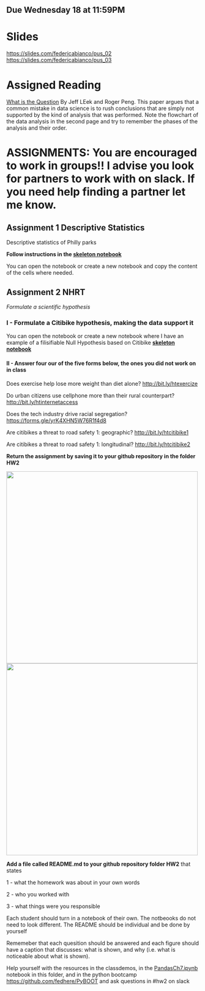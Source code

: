 ## Due Wednesday 18 at 11:59PM

# Slides
https://slides.com/federicabianco/pus_02 https://slides.com/federicabianco/pus_03


# Assigned Reading

[What is the Question](http://fbb.space/PUS2020/reading/The%20Research%20Question-2015-Leek-1314-5.pdf) By Jeff LEek and Roger Peng. 
This paper argues that a common mistake in data science is to rush conclusions that are simply not supported by the kind of analysis that was performed. 
Note the flowchart of the data analysis in the second page and try to remember the phases of the analysis and their order.

# ASSIGNMENTS: You are encouraged to work in groups!! I advise you look for partners to work with on slack. If you need help finding a partner let me know.

## Assignment 1 Descriptive Statistics



Descriptive statistics of Philly parks

**Follow instructions in the [skeleton notebook](https://github.com/fedhere/PUS2024/blob/master/HW2/PhillyParks_instructions.ipynb)** 

You can open the notebook or create a new notebook and copy the content of the cells where needed. 

## Assignment 2 NHRT

_Formulate a scientific hypothesis_

### I - Formulate a Citibike hypothesis, making the data support it

You can open the notebook or create a new notebook where I have an example of a filisifiable Null Hypothesis based on Citibike
**[skeleton notebook](https://github.com/fedhere/PUS2024/blob/master/HW2/PhillyParks_instructions.ipynb)**

#### II - Answer four our of the five forms below, the ones you did not work on in class
Does exercise help lose more weight than diet alone? <a href="http://bit.ly/htexercize" target="_blank">http://bit.ly/htexercize</a></p>

Do urban citizens use cellphone more than their rural counterpart? <a href="http://bit.ly/htinternetaccess" targret="_blank">http://bit.ly/htinternetaccess</a></p>

Does the tech industry drive racial segregation? <a href="http://bit.ly/htinternetaccess" target="_blank">https://forms.gle/yrK4XHN5W76R1f4d8</a></p>


Are citibikes a threat to road safety 1: geographic? <a href="http://bit.ly/htcitibike1" target="_blank">http://bit.ly/htcitibike1</a></p>


Are citibikes a threat to road safety 1: longitudinal? </span><a href="http://bit.ly/htcitibike2" target="_blank">http://bit.ly/htcitibike2</a></p>
</div></div>



**Return the assignment by saving it to your github repository in the folder HW2**

<img src="https://github.com/fedhere/PUS2020_FBianco/blob/master/HW2/Screen%20Shot%202020-09-09%20at%2011.16.24%20PM.png"  width="500">
<img src="https://github.com/fedhere/PUS2020_FBianco/blob/master/HW2/Screen%20Shot%202020-09-09%20at%2011.16.55%20PM.png"  width="500">

**Add a file called README.md to your github repository folder HW2** that states

1 - what the homework was about in your own words

2 - who you worked with

3 - what things were you responsible 

Each student should turn in a notebook of their own. The notbeooks do not need to look different. The README should be individual and be done by yourself



Rememeber that each quesition should be answered and each figure should have a caption that discusses: what is shown, and why (i.e. what is noticeable about what is shown).

Help yourself with the resources in the classdemos, in the [PandasCh7.ipynb](https://github.com/fedhere/PUS2020_FBianco/blob/master/HW2/PandasCh7.ipynb) notebook in this folder, and in the python bootcamp https://github.com/fedhere/PyBOOT and ask questions in #hw2 on slack

